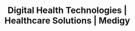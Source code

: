 --- 
 title: "Digital Health Technologies | Healthcare Solutions | Medigy"
 type: 'page' 
 displayinlist: false
 sitemapExclude: true
 mastHead: "Search Results"
 metaTitle: "Digital Health Technologies | Healthcare Solutions | Medigy"
 metaDesc: "Search for the latest digital solutions, peer reviews, health tech offerings and products in global health care sector on Medigy."
 breadcrumbs:
  - Home
  - Search
  - Results
 breadcrumbLinks:
  - "/"

---